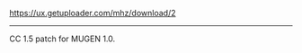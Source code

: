 https://ux.getuploader.com/mhz/download/2
__________________________________________
CC 1.5 patch for MUGEN 1.0.
